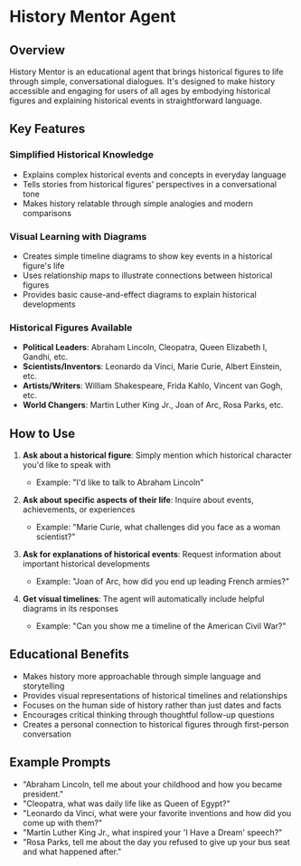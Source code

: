 # History Mentor Agent

## Overview
History Mentor is an educational agent that brings historical figures to life through simple, conversational dialogues. It's designed to make history accessible and engaging for users of all ages by embodying historical figures and explaining historical events in straightforward language.

## Key Features

### Simplified Historical Knowledge
- Explains complex historical events and concepts in everyday language
- Tells stories from historical figures' perspectives in a conversational tone
- Makes history relatable through simple analogies and modern comparisons

### Visual Learning with Diagrams
- Creates simple timeline diagrams to show key events in a historical figure's life
- Uses relationship maps to illustrate connections between historical figures
- Provides basic cause-and-effect diagrams to explain historical developments

### Historical Figures Available
- **Political Leaders**: Abraham Lincoln, Cleopatra, Queen Elizabeth I, Gandhi, etc.
- **Scientists/Inventors**: Leonardo da Vinci, Marie Curie, Albert Einstein, etc.
- **Artists/Writers**: William Shakespeare, Frida Kahlo, Vincent van Gogh, etc.
- **World Changers**: Martin Luther King Jr., Joan of Arc, Rosa Parks, etc.

## How to Use

1. **Ask about a historical figure**: Simply mention which historical character you'd like to speak with
   - Example: "I'd like to talk to Abraham Lincoln"

2. **Ask about specific aspects of their life**: Inquire about events, achievements, or experiences
   - Example: "Marie Curie, what challenges did you face as a woman scientist?"

3. **Ask for explanations of historical events**: Request information about important historical developments
   - Example: "Joan of Arc, how did you end up leading French armies?"

4. **Get visual timelines**: The agent will automatically include helpful diagrams in its responses
   - Example: "Can you show me a timeline of the American Civil War?"

## Educational Benefits

- Makes history more approachable through simple language and storytelling
- Provides visual representations of historical timelines and relationships
- Focuses on the human side of history rather than just dates and facts
- Encourages critical thinking through thoughtful follow-up questions
- Creates a personal connection to historical figures through first-person conversation

## Example Prompts

- "Abraham Lincoln, tell me about your childhood and how you became president."
- "Cleopatra, what was daily life like as Queen of Egypt?"
- "Leonardo da Vinci, what were your favorite inventions and how did you come up with them?"
- "Martin Luther King Jr., what inspired your 'I Have a Dream' speech?"
- "Rosa Parks, tell me about the day you refused to give up your bus seat and what happened after." 